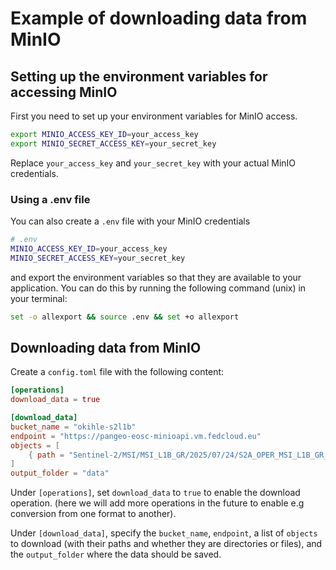 # Example of downloading data from MinIO


## Setting up the environment variables for accessing MinIO

First you need to set up your environment variables for MinIO access.

```bash
export MINIO_ACCESS_KEY_ID=your_access_key
export MINIO_SECRET_ACCESS_KEY=your_secret_key
```


Replace `your_access_key` and `your_secret_key` with your actual MinIO credentials.

### Using a .env file
You can also create a `.env` file with your MinIO credentials

```bash
# .env
MINIO_ACCESS_KEY_ID=your_access_key
MINIO_SECRET_ACCESS_KEY=your_secret_key
```

and export the environment variables so that they are available to your application. You can do this by running the following command (unix) in your terminal:

```bash
set -o allexport && source .env && set +o allexport
```

## Downloading data from MinIO
Create a `config.toml` file with the following content:
```toml
[operations]
download_data = true

[download_data]
bucket_name = "okihle-s2l1b"
endpoint = "https://pangeo-eosc-minioapi.vm.fedcloud.eu"
objects = [
    { path = "Sentinel-2/MSI/MSI_L1B_GR/2025/07/24/S2A_OPER_MSI_L1B_GR_2APS_20250724T011636_S20250724T000406_D03_N05.11.tar", is_dir = false },
]
output_folder = "data"
```

Under `[operations]`, set `download_data` to `true` to enable the download operation. (here we will add more operations in the future to enable e.g conversion from one format to another).

Under `[download_data]`, specify the `bucket_name`, `endpoint`, a list of `objects` to download (with their paths and whether they are directories or files), and the `output_folder` where the data should be saved.
